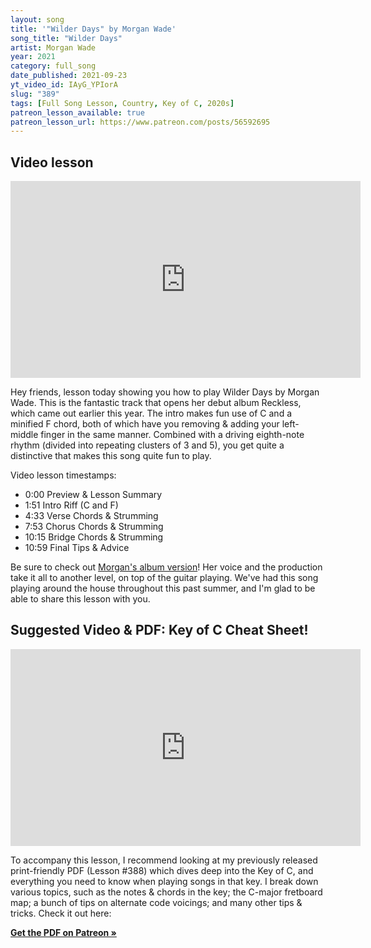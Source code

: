 ```yaml
---
layout: song
title: '"Wilder Days" by Morgan Wade'
song_title: "Wilder Days"
artist: Morgan Wade
year: 2021
category: full_song
date_published: 2021-09-23
yt_video_id: IAyG_YPIorA
slug: "389"
tags: [Full Song Lesson, Country, Key of C, 2020s]
patreon_lesson_available: true
patreon_lesson_url: https://www.patreon.com/posts/56592695
---
```




## Video lesson

<iframe width="560" height="315" src="https://www.youtube.com/embed/IAyG_YPIorA" frameborder="0" allow="accelerometer; autoplay; encrypted-media; gyroscope; picture-in-picture" allowfullscreen></iframe>

Hey friends, lesson today showing you how to play Wilder Days by Morgan Wade. This is the fantastic track that opens her debut album Reckless, which came out earlier this year. The intro makes fun use of C and a minified F chord, both of which have you removing & adding your left-middle finger in the same manner. Combined with a driving eighth-note rhythm (divided into repeating clusters of 3 and 5), you get quite a distinctive that makes this song quite fun to play.

Video lesson timestamps:

- 0:00 Preview & Lesson Summary
- 1:51 Intro Riff (C and F)
- 4:33 Verse Chords & Strumming
- 7:53 Chorus Chords & Strumming
- 10:15 Bridge Chords & Strumming
- 10:59 Final Tips & Advice

Be sure to check out [Morgan's album version](https://www.youtube.com/watch?v=_JIqRTKJDVw)! Her voice and the production take it all to another level, on top of the guitar playing. We've had this song playing around the house throughout this past summer, and I'm glad to be able to share this lesson with you.

## Suggested Video & PDF: Key of C Cheat Sheet!

<iframe width="560" height="315" src="https://www.youtube.com/embed/idpDK_QMpTI" frameborder="0" allow="accelerometer; autoplay; encrypted-media; gyroscope; picture-in-picture" allowfullscreen></iframe>

To accompany this lesson, I recommend looking at my previously released print-friendly PDF (Lesson #388) which dives deep into the Key of C, and everything you need to know when playing songs in that key. I break down various topics, such as the notes & chords in the key; the C-major fretboard map; a bunch of tips on alternate code voicings; and many other tips & tricks. Check it out here:

<strong>[Get the PDF on Patreon »](https://www.patreon.com/posts/56358039)</strong>
